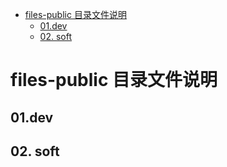 - [files-public 目录文件说明](#files-public-%E7%9B%AE%E5%BD%95%E6%96%87%E4%BB%B6%E8%AF%B4%E6%98%8E)
  - [01.dev](#01dev)
  - [02. soft](#02-soft)

# files-public 目录文件说明

## 01.dev

## 02. soft
